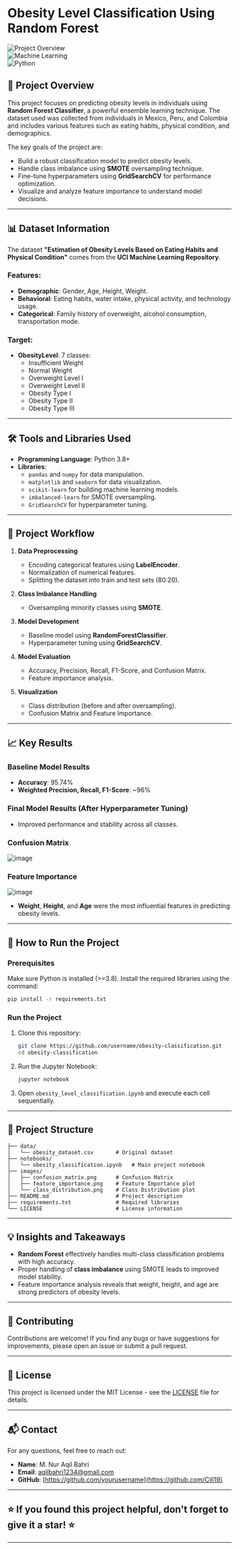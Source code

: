 # **Obesity Level Classification Using Random Forest**

![Project Overview](https://img.shields.io/badge/Project%20Status-Completed-brightgreen)  
![Machine Learning](https://img.shields.io/badge/Machine%20Learning-Random%20Forest-blue)  
![Python](https://img.shields.io/badge/Language-Python%203.8%2B-blue)

## 🎯 **Project Overview**

This project focuses on predicting obesity levels in individuals using **Random Forest Classifier**, a powerful ensemble learning technique. The dataset used was collected from individuals in Mexico, Peru, and Colombia and includes various features such as eating habits, physical condition, and demographics.

The key goals of the project are:
- Build a robust classification model to predict obesity levels.
- Handle class imbalance using **SMOTE** oversampling technique.
- Fine-tune hyperparameters using **GridSearchCV** for performance optimization.
- Visualize and analyze feature importance to understand model decisions.

---

## 📊 **Dataset Information**

The dataset **"Estimation of Obesity Levels Based on Eating Habits and Physical Condition"** comes from the **UCI Machine Learning Repository**.

### **Features**:
- **Demographic**: Gender, Age, Height, Weight.
- **Behavioral**: Eating habits, water intake, physical activity, and technology usage.
- **Categorical**: Family history of overweight, alcohol consumption, transportation mode.

### **Target**:
- **ObesityLevel**: 7 classes:
   - Insufficient Weight  
   - Normal Weight  
   - Overweight Level I  
   - Overweight Level II  
   - Obesity Type I  
   - Obesity Type II  
   - Obesity Type III  

---

## 🛠️ **Tools and Libraries Used**

- **Programming Language**: Python 3.8+
- **Libraries**:
  - `pandas` and `numpy` for data manipulation.
  - `matplotlib` and `seaborn` for data visualization.
  - `scikit-learn` for building machine learning models.
  - `imbalanced-learn` for SMOTE oversampling.
  - `GridSearchCV` for hyperparameter tuning.

---

## 🚀 **Project Workflow**

1. **Data Preprocessing**
   - Encoding categorical features using **LabelEncoder**.
   - Normalization of numerical features.
   - Splitting the dataset into train and test sets (80:20).

2. **Class Imbalance Handling**
   - Oversampling minority classes using **SMOTE**.

3. **Model Development**
   - Baseline model using **RandomForestClassifier**.
   - Hyperparameter tuning using **GridSearchCV**.

4. **Model Evaluation**
   - Accuracy, Precision, Recall, F1-Score, and Confusion Matrix.
   - Feature importance analysis.

5. **Visualization**
   - Class distribution (before and after oversampling).
   - Confusion Matrix and Feature Importance.

---

## 📈 **Key Results**

### **Baseline Model Results**
- **Accuracy**: 95.74%  
- **Weighted Precision, Recall, F1-Score**: ~96%

### **Final Model Results (After Hyperparameter Tuning)**
- Improved performance and stability across all classes.

### **Confusion Matrix**
![image](https://github.com/user-attachments/assets/79e52757-69bd-493f-bfe3-53fe807e05ff)


### **Feature Importance**
![image](https://github.com/user-attachments/assets/a0b9c823-6b3a-493b-ab5e-54a35aba25fe)


- **Weight**, **Height**, and **Age** were the most influential features in predicting obesity levels.

---

## 🧩 **How to Run the Project**

### **Prerequisites**
Make sure Python is installed (>=3.8). Install the required libraries using the command:

```bash
pip install -r requirements.txt
```

### **Run the Project**
1. Clone this repository:
   ```bash
   git clone https://github.com/username/obesity-classification.git
   cd obesity-classification
   ```
2. Run the Jupyter Notebook:
   ```bash
   jupyter notebook
   ```
3. Open `obesity_level_classification.ipynb` and execute each cell sequentially.

---

## 📂 **Project Structure**

```
├── data/
│   └── obesity_dataset.csv       # Original dataset
├── notebooks/
│   └── obesity_classification.ipynb   # Main project notebook
├── images/
│   ├── confusion_matrix.png      # Confusion Matrix
│   ├── feature_importance.png    # Feature Importance plot
│   └── class_distribution.png    # Class Distribution plot
├── README.md                     # Project description
├── requirements.txt              # Required libraries
└── LICENSE                       # License information
```

---

## 💡 **Insights and Takeaways**
- **Random Forest** effectively handles multi-class classification problems with high accuracy.
- Proper handling of **class imbalance** using SMOTE leads to improved model stability.
- Feature importance analysis reveals that weight, height, and age are strong predictors of obesity levels.

---

## 🤝 **Contributing**
Contributions are welcome! If you find any bugs or have suggestions for improvements, please open an issue or submit a pull request.

---

## 📜 **License**
This project is licensed under the MIT License - see the [LICENSE](LICENSE) file for details.

---

## 📬 **Contact**
For any questions, feel free to reach out:

- **Name**: M. Nur Aqil Bahri  
- **Email**: aqilbahri1234@gmail.com  
- **GitHub**: [https://github.com/yourusername](https://github.com/Cill19)

---

## ⭐ **If you found this project helpful, don't forget to give it a star!** ⭐

---

